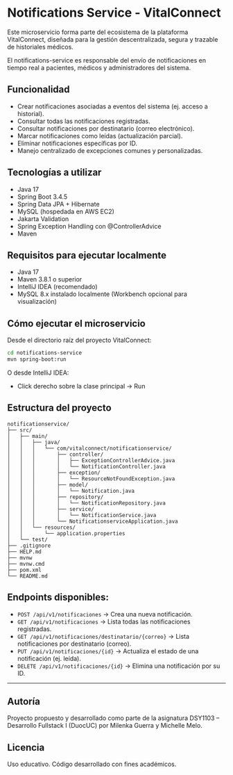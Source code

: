 # Notifications Service - VitalConnect
Este microservicio forma parte del ecosistema de la plataforma VitalConnect, diseñada para la gestión descentralizada, segura y trazable de historiales médicos.

El notifications-service es responsable del envío de notificaciones en tiempo real a pacientes, médicos y administradores del sistema.

## Funcionalidad
- Crear notificaciones asociadas a eventos del sistema (ej. acceso a historial).
- Consultar todas las notificaciones registradas.
- Consultar notificaciones por destinatario (correo electrónico).
- Marcar notificaciones como leídas (actualización parcial).
- Eliminar notificaciones específicas por ID.
- Manejo centralizado de excepciones comunes y personalizadas.

## Tecnologías a utilizar
- Java 17
- Spring Boot 3.4.5
- Spring Data JPA + Hibernate
- MySQL (hospedada en AWS EC2)
- Jakarta Validation
- Spring Exception Handling con @ControllerAdvice
- Maven

## Requisitos para ejecutar localmente
- Java 17
- Maven 3.8.1 o superior
- IntelliJ IDEA (recomendado)
- MySQL 8.x instalado localmente (Workbench opcional para visualización)

## Cómo ejecutar el microservicio
Desde el directorio raíz del proyecto VitalConnect:
```bash
cd notifications-service
mvn spring-boot:run
```
O desde IntelliJ IDEA:
- Click derecho sobre la clase principal → Run

## Estructura del proyecto
```
notificationservice/
├── src/
│   ├── main/
│   │   ├── java/
│   │   │   └── com/vitalconnect/notificationservice/
│   │   │       ├── controller/
│   │   │       │   ├── ExceptionControllerAdvice.java
│   │   │       │   └── NotificationController.java
│   │   │       ├── exception/
│   │   │       │   └── ResourceNotFoundException.java
│   │   │       ├── model/
│   │   │       │   └── Notification.java
│   │   │       ├── repository/
│   │   │       │   └── NotificationRepository.java
│   │   │       ├── service/
│   │   │       │   └── NotificationService.java
│   │   │       └── NotificationserviceApplication.java
│   │   └── resources/
│   │       └── application.properties
│   └── test/
├── .gitignore
├── HELP.md
├── mvnw
├── mvnw.cmd
├── pom.xml
└── README.md
```

## Endpoints disponibles:
- `POST /api/v1/notificaciones` → Crea una nueva notificación.
- `GET /api/v1/notificaciones` → Lista todas las notificaciones registradas.
- `GET /api/v1/notificaciones/destinatario/{correo}` → Lista notificaciones por destinatario (correo).
- `PUT /api/v1/notificaciones/{id}` → Actualiza el estado de una notificación (ej. leída).
- `DELETE /api/v1/notificaciones/{id}` → Elimina una notificación por su ID.

---
## Autoría
Proyecto propuesto y desarrollado como parte de la asignatura DSY1103 – Desarrollo Fullstack I (DuocUC) por Milenka Guerra y Michelle Melo.

## Licencia
Uso educativo. Código desarrollado con fines académicos.